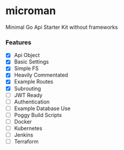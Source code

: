 # microman
Minimal Go Api Starter Kit without frameworks

### Features
- [x] Api Object
- [x] Basic Settings
- [x] Simple FS
- [x] Heavily Commentated
- [x] Example Routes
- [x] Subrouting
- [ ] JWT Ready
- [ ] Authentication
- [ ] Example Database Use
- [ ] Poggy Build Scripts
- [ ] Docker
- [ ] Kubernetes
- [ ] Jenkins
- [ ] Terraform
